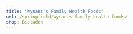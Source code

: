 ```yaml
---
title: "Wynant's Family Health Foods"
url: /springfield/wynants-family-health-foods/
shop: Bioladen
---
```

